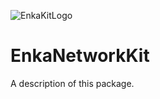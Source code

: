 ![EnkaKitLogo](https://user-images.githubusercontent.com/5305147/236210688-584f0420-e42a-456e-8b20-306529fe75e7.png)

# EnkaNetworkKit

A description of this package.

